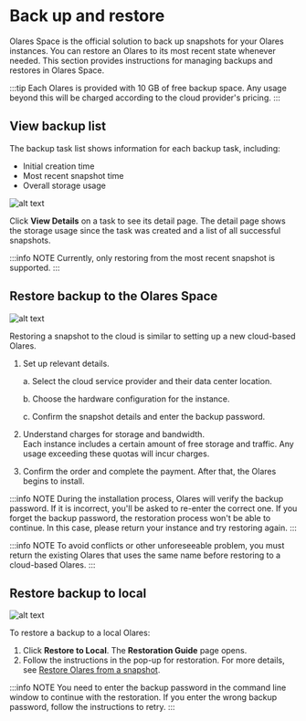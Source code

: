 # Back up and restore

Olares Space is the official solution to back up snapshots for your Olares instances. You can restore an Olares to its most recent state whenever needed. This section provides instructions for managing backups and restores in Olares Space. 

:::tip
Each Olares is provided with 10 GB of free backup space. Any usage beyond this will be charged according to the cloud provider's pricing.
:::

## View backup list

The backup task list shows information for each backup task, including:

- Initial creation time
- Most recent snapshot time
- Overall storage usage 

![alt text](/images/how-to/space/backup_list.jpg)

Click **View Details** on a task to see its detail page. The detail page shows the storage usage since the task was created and a list of all successful snapshots.

:::info NOTE
Currently, only restoring from the most recent snapshot is supported.
:::

## Restore backup to the Olares Space

![alt text](/images/how-to/space/restore_backup_to_the_olares_space.jpg)

Restoring a snapshot to the cloud is similar to setting up a new cloud-based Olares.

1. Set up relevant details.

   a. Select the cloud service provider and their data center location. 

   b. Choose the hardware configuration for the instance. 

   c. Confirm the snapshot details and enter the backup password.

2. Understand charges for storage and bandwidth. <br>Each instance includes a certain amount of free storage and traffic. Any usage exceeding these quotas will incur charges.

3. Confirm the order and complete the payment. After that, the Olares begins to install.

:::info NOTE
During the installation process, Olares will verify the backup password. If it is incorrect, you'll be asked to re-enter the correct one. If you forget the backup password, the restoration process won't be able to continue. In this case, please return your instance and try restoring again.
:::

:::info NOTE
To avoid conflicts or other unforeseeable problem, you must return the existing Olares that uses the same name before restoring to a cloud-based Olares.
:::

## Restore backup to local

![alt text](/images/how-to/space/restore_backup_to_local.jpg)

To restore a backup to a local Olares:

1. Click **Restore to Local**. The **Restoration Guide** page opens.
2. Follow the instructions in the pop-up for restoration. For more details, see [Restore Olares from a snapshot](../../developer/develop/advanced/cli#restore-olares-from-a-snapshot).

:::info NOTE
You need to enter the backup password in the command line window to continue with the restoration. If you enter the wrong backup password, follow the instructions to retry.
:::